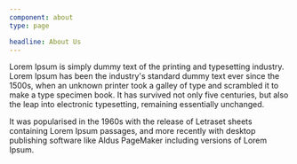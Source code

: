 ```yaml
---
component: about
type: page

headline: About Us
---
```


Lorem Ipsum is simply dummy text of the printing and typesetting industry.
Lorem Ipsum has been the industry's standard dummy text ever since the 1500s,
when an unknown printer took a galley of type and scrambled it to make
a type specimen book. It has survived not only five centuries, but also
the leap into electronic typesetting, remaining essentially unchanged.

It was popularised in the 1960s with the release of Letraset sheets containing
Lorem Ipsum passages, and more recently with desktop publishing software like
Aldus PageMaker including versions of Lorem Ipsum.
